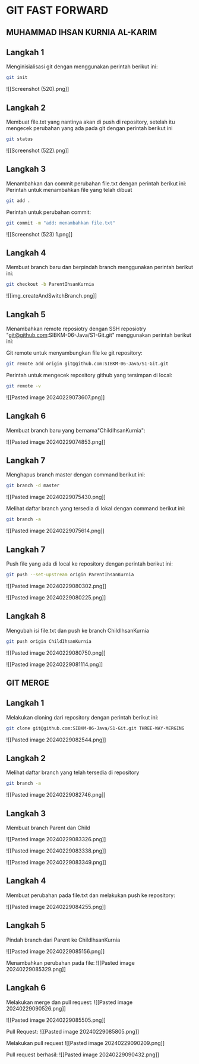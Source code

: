 # GIT FAST FORWARD 

## MUHAMMAD IHSAN KURNIA AL-KARIM

## Langkah 1
Menginisialisasi git dengan menggunakan perintah berikut ini:

```bash
git init
```

![[Screenshot (520).png]]

## Langkah 2
Membuat file.txt yang nantinya akan di push di repository, setelah itu mengecek perubahan yang ada pada git dengan perintah berikut ini

```bash
git status
```

![[Screenshot (522).png]]

## Langkah 3
Menambahkan dan commit perubahan file.txt dengan perintah berikut ini:
Perintah untuk menambahkan file yang telah dibuat
```bash
git add .
```

Perintah untuk perubahan commit:
```bash
git commit -m "add: menambahkan file.txt"
```

![[Screenshot (523) 1.png]]

## Langkah 4
Membuat branch baru dan berpindah branch menggunakan perintah berikut ini:
```bash
git checkout -b ParentIhsanKurnia
```
![[img_createAndSwitchBranch.png]]

## Langkah 5
Menambahkan remote reposiotry dengan SSH reposiotry "git@github.com:SIBKM-06-Java/S1-Git.git" menggunakan perintah berikut ini:

Git remote untuk menyambungkan file ke git repository:
```bash
git remote add origin git@github.com:SIBKM-06-Java/S1-Git.git
```

Perintah untuk mengecek repository github yang tersimpan di local:
```bash
git remote -v
```

![[Pasted image 20240229073607.png]]

## Langkah 6 
Membuat branch baru yang bernama"ChildIhsanKurnia":

![[Pasted image 20240229074853.png]]



## Langkah 7 
Menghapus branch master dengan command berikut ini:
```bash
git branch -d master
```

![[Pasted image 20240229075430.png]]

Melihat daftar branch yang tersedia di lokal dengan command berikut ini:
```bash
git branch -a
```
![[Pasted image 20240229075614.png]]


## Langkah 7

Push file yang ada di local ke repository dengan perintah berikut ini:

```bash
git push --set-upstream origin ParentIhsanKurnia
```

![[Pasted image 20240229080302.png]]

![[Pasted image 20240229080225.png]]

## Langkah 8 
Mengubah isi file.txt dan push ke branch ChildIhsanKurnia

```bash
git push origin ChildIhsanKurnia
```

![[Pasted image 20240229080750.png]]

![[Pasted image 20240229081114.png]]



## GIT MERGE

## Langkah 1

Melakukan cloning dari repository dengan perintah berikut ini:

```bash
git clone git@github.com:SIBKM-06-Java/S1-Git.git THREE-WAY-MERGING
```
![[Pasted image 20240229082544.png]]

## Langkah 2

Melihat daftar branch yang telah tersedia di repository

```bash
git branch -a
```

![[Pasted image 20240229082746.png]]

## Langkah 3

Membuat branch Parent dan Child

![[Pasted image 20240229083326.png]]

![[Pasted image 20240229083338.png]]

![[Pasted image 20240229083349.png]]


## Langkah 4

Membuat perubahan pada file.txt dan melakukan push ke repository:

![[Pasted image 20240229084255.png]]


## Langkah 5
Pindah branch dari Parent ke ChildIhsanKurnia

![[Pasted image 20240229085156.png]]

Menambahkan perubahan pada file:
![[Pasted image 20240229085329.png]]


## Langkah 6 

Melakukan merge dan pull request:
![[Pasted image 20240229090526.png]]


![[Pasted image 20240229085505.png]]


Pull Request:
![[Pasted image 20240229085805.png]]


Melakukan pull request
![[Pasted image 20240229090209.png]]


Pull request berhasil:
![[Pasted image 20240229090432.png]]
